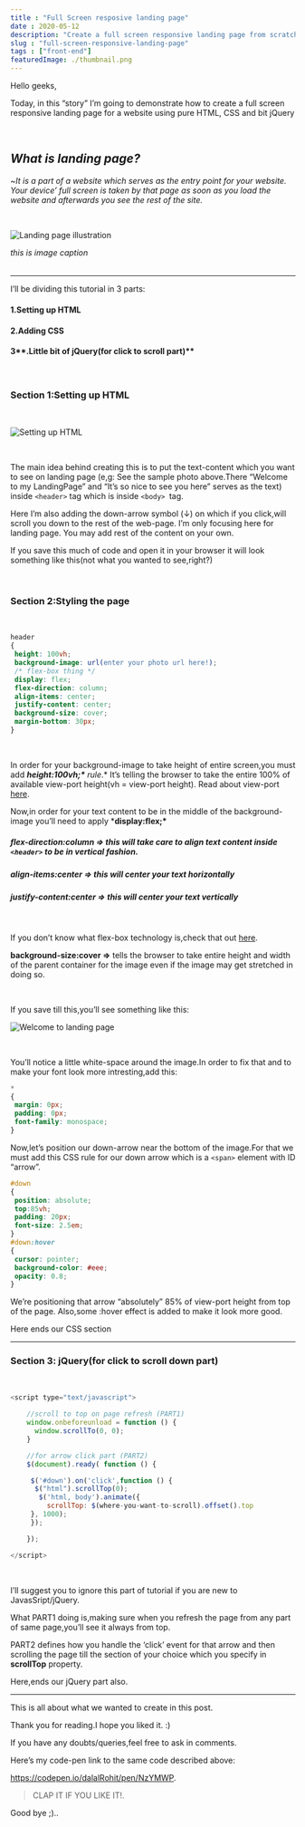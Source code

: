 ```yaml
---
title : "Full Screen resposive landing page"
date : 2020-05-12
description: "Create a full screen responsive landing page from scratch using HTML, CSS and JS"
slug : "full-screen-responsive-landing-page"
tags : ["front-end"]
featuredImage: ./thumbnail.png
---
```


Hello geeks,

Today, in this “story” I’m going to demonstrate how to create a full screen responsive landing page for a website using pure HTML, CSS and bit jQuery

<br/>

## ***What is landing  page?***



~*It is a part of a website which serves as the entry point for your website. Your device’ full screen is taken by that page as soon as you load the website and afterwards you see the rest of the site.*

<br/>

 ![Landing page illustration](./thumbnail.png)

*this is image caption*

###### 		

------

I’ll be dividing this tutorial in 3 parts:

#### **1.Setting up HTML**

#### **2.Adding CSS**

#### 3**.Little bit of jQuery(for click to scroll part)**

<br/>

### **Section 1:Setting up HTML**

<br/>

![Setting up HTML](./setting-up-html.png)



<br/>

The main idea behind creating this is to put the text-content which you want to see on landing page (e,g: See the sample photo above.There “Welcome to my LandingPage” and “It’s so nice to see you here” serves as the text) inside ```<header>``` tag which is inside ```<body> ```tag.

Here I’m also adding the down-arrow symbol (<span id="down">&#8595;</span>) on which if you click,will scroll you down to the rest of the web-page. I’m only focusing here for landing page. You may add rest of the content on your own.

If you save this much of code and open it in your browser it will look something like this(not what you wanted to see,right?)



<br/>

### **Section 2:Styling the page**



<br/>

```css
header
{
 height: 100vh;
 background-image: url(enter your photo url here!);
 /* flex-box thing */
 display: flex;
 flex-direction: column;
 align-items: center;
 justify-content: center;
 background-size: cover; 
 margin-bottom: 30px;
}
```

<br/>

In order for your background-image to take height of entire screen,you must add ***height:100vh;\*** rule*.* It’s telling the browser to take the entire 100% of available view-port height(vh = view-port height). Read about view-port [here](https://developer.mozilla.org/en-US/docs/Mozilla/Mobile/Viewport_meta_tag).

Now,in order for your text content to be in the middle of the background-image you’ll need to apply ***display:flex;\***



##### **flex-direction:column => this will take care to align text content inside ```<header>``` to be in vertical fashion.**

##### **align-items:center => this will center your text horizontally**

##### **justify-content:center => this will center your text vertically**

<br/>

If you don’t know what flex-box technology is,check that out [here](https://css-tricks.com/snippets/css/a-guide-to-flexbox/).

**background-size:cover =>** tells the browser to take entire height and width of the parent container for the image even if the image may get stretched in doing so.

<br/>

If you save till this,you’ll see something like this:

![Welcome to landing page](./welcome.png)



<br/>

You’ll notice a little white-space around the image.In order to fix that and to make your font look more intresting,add this:

```css
*
{
 margin: 0px;
 padding: 0px;
 font-family: monospace;
}
```

Now,let’s position our down-arrow near the bottom of the image.For that we must add this CSS rule for our down arrow which is a  ```<span>``` element with ID “arrow”.

```css
#down
{
 position: absolute;
 top:85vh;
 padding: 20px;
 font-size: 2.5em;
}
#down:hover
{
 cursor: pointer;
 background-color: #eee;
 opacity: 0.8;
}
```

We’re positioning that arrow “absolutely” 85% of view-port height from top of the page. Also,some :hover effect is added to make it look more good.

Here ends our CSS section

------

### **Section 3: jQuery(for click to scroll down part)**

<br/>

```js
<script type="text/javascript">
    
    //scroll to top on page refresh (PART1)
    window.onbeforeunload = function () {
      window.scrollTo(0, 0);
    }

    //for arrow click part (PART2)
    $(document).ready( function () {

     $('#down').on('click',function () {
      $("html").scrollTop(0);
       $('html, body').animate({
         scrollTop: $(where-you-want-to-scroll).offset().top
     }, 1000);
     });

    });

</script>
```

<br/>

I’ll suggest you to ignore this part of tutorial if you are new to JavasSript/jQuery.

What PART1 doing is,making sure when you refresh the page from any part of same page,you’ll see it always from top.

PART2 defines how you handle the ‘click’ event for that arrow and then scrolling the page till the section of your choice which you specify in **scrollTop** property.

Here,ends our jQuery part also.

------

This is all about what we wanted to create in this post.

Thank you for reading.I hope you liked it. :)

If you have any doubts/queries,feel free to ask in comments.

Here’s my code-pen link to the same code described above:

https://codepen.io/dalalRohit/pen/NzYMWP.

> CLAP IT IF YOU LIKE IT!.

Good bye ;)..